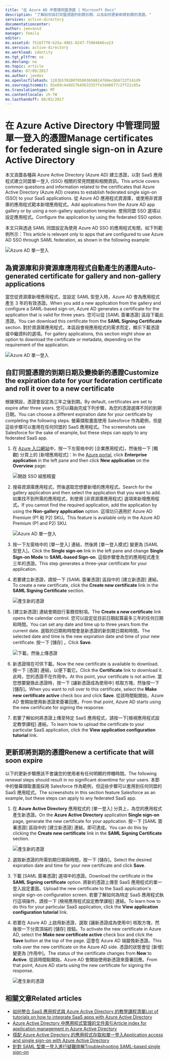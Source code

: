 ```yaml
---
title: "在 Azure AD 中管理同盟憑證 | Microsoft Docs"
description: "了解如何自訂同盟憑證的到期日期，以及如何更新即將到期的憑證。"
services: active-directory
documentationcenter: 
author: jeevansd
manager: femila
editor: 
ms.assetid: f516f7f0-b25a-4901-8247-f5964666ce23
ms.service: active-directory
ms.workload: identity
ms.tgt_pltfrm: na
ms.devlang: na
ms.topic: article
ms.date: 07/09/2017
ms.author: jeedes
ms.openlocfilehash: 1283b570200f05003658824760ecbb6722f241d9
ms.sourcegitcommit: 02e69c4a9d17645633357fe3d46677c2ff22c85a
ms.translationtype: MT
ms.contentlocale: zh-TW
ms.lasthandoff: 08/03/2017
---
```

# <a name="manage-certificates-for-federated-single-sign-on-in-azure-active-directory"></a><span data-ttu-id="7a747-103">在 Azure Active Directory 中管理同盟單一登入的憑證</span><span class="sxs-lookup"><span data-stu-id="7a747-103">Manage certificates for federated single sign-on in Azure Active Directory</span></span>
<span data-ttu-id="7a747-104">本文涵蓋各種與 Azure Active Directory (Azure AD) 建立憑證，以對 SaaS 應用程式建立同盟單一登入 (SSO) 相關的常見問題和相關資訊。</span><span class="sxs-lookup"><span data-stu-id="7a747-104">This article covers common questions and information related to the certificates that Azure Active Directory (Azure AD) creates to establish federated single sign-on (SSO) to your SaaS applications.</span></span> <span data-ttu-id="7a747-105">從 Azure AD 應用程式資源庫，或使用非資源庫的應用程式範本新增應用程式。</span><span class="sxs-lookup"><span data-stu-id="7a747-105">Add applications from the Azure AD app gallery or by using a non-gallery application template.</span></span> <span data-ttu-id="7a747-106">使用同盟 SSO 選項以設定應用程式。</span><span class="sxs-lookup"><span data-stu-id="7a747-106">Configure the application by using the federated SSO option.</span></span>

<span data-ttu-id="7a747-107">本文只與透過 SAML 同盟設定為使用 Azure AD SSO 的應用程式有關，如下列範例所示：</span><span class="sxs-lookup"><span data-stu-id="7a747-107">This article is relevant only to apps that are configured to use Azure AD SSO through SAML federation, as shown in the following example:</span></span>

![Azure AD 單一登入](./media/active-directory-sso-certs/saml_sso.PNG)

## <a name="auto-generated-certificate-for-gallery-and-non-gallery-applications"></a><span data-ttu-id="7a747-109">為資源庫和非資源庫應用程式自動產生的憑證</span><span class="sxs-lookup"><span data-stu-id="7a747-109">Auto-generated certificate for gallery and non-gallery applications</span></span>
<span data-ttu-id="7a747-110">當您從資源庫新增應用程式，並設定 SAML 型登入時，Azure AD 會為應用程式產生 3 年的有效憑證。</span><span class="sxs-lookup"><span data-stu-id="7a747-110">When you add a new application from the gallery and configure a SAML-based sign-on, Azure AD generates a certificate for the application that is valid for three years.</span></span> <span data-ttu-id="7a747-111">您可以從 [SAML 簽署憑證] 區段下載此憑證。</span><span class="sxs-lookup"><span data-stu-id="7a747-111">You can download this certificate from the **SAML Signing Certificate** section.</span></span> <span data-ttu-id="7a747-112">對於資源庫應用程式，本區段會視應用程式的需求而定，顯示下載憑證或中繼資料的選項。</span><span class="sxs-lookup"><span data-stu-id="7a747-112">For gallery applications, this section might show an option to download the certificate or metadata, depending on the requirement of the application.</span></span>

![Azure AD 單一登入](./media/active-directory-sso-certs/saml_certificate_download.png)

## <a name="customize-the-expiration-date-for-your-federation-certificate-and-roll-it-over-to-a-new-certificate"></a><span data-ttu-id="7a747-114">自訂同盟憑證的到期日期及變換新的憑證</span><span class="sxs-lookup"><span data-stu-id="7a747-114">Customize the expiration date for your federation certificate and roll it over to a new certificate</span></span>
<span data-ttu-id="7a747-115">根據預設，憑證會設定為三年之後到期。</span><span class="sxs-lookup"><span data-stu-id="7a747-115">By default, certificates are set to expire after three years.</span></span> <span data-ttu-id="7a747-116">您可以藉由完成下列步驟，為您的憑證選擇不同的到期日期。</span><span class="sxs-lookup"><span data-stu-id="7a747-116">You can choose a different expiration date for your certificate by completing the following steps.</span></span>
<span data-ttu-id="7a747-117">螢幕擷取畫面使用 Salesforce 作為範例，但是這些步驟可以套用在任何同盟的 SaaS 應用程式。</span><span class="sxs-lookup"><span data-stu-id="7a747-117">The screenshots use Salesforce for the sake of example, but these steps can apply to any federated SaaS app.</span></span>

1. <span data-ttu-id="7a747-118">在 [Azure 入口網站](https://aad.portal.azure.com)中，按一下左窗格中的 [企業應用程式]，然後按一下 [概觀] 分頁上的 [新增應用程式]：</span><span class="sxs-lookup"><span data-stu-id="7a747-118">In the [Azure portal](https://aad.portal.azure.com), click **Enterprise application** in the left pane and then click **New application** on the **Overview** page:</span></span>

   ![開啟 SSO 組態精靈](./media/active-directory-sso-certs/enterprise_application_new_application.png)

2. <span data-ttu-id="7a747-120">搜尋資源庫應用程式，然後選取您想要新增的應用程式。</span><span class="sxs-lookup"><span data-stu-id="7a747-120">Search for the gallery application and then select the application that you want to add.</span></span> <span data-ttu-id="7a747-121">如果找不到所需的應用程式，則使用 [非資源庫應用程式] 選項來新增應用程式。</span><span class="sxs-lookup"><span data-stu-id="7a747-121">If you cannot find the required application, add the application by using the **Non-gallery application** option.</span></span> <span data-ttu-id="7a747-122">這項功只適用於 Azure AD Premium (P1 和 P2) SKU。</span><span class="sxs-lookup"><span data-stu-id="7a747-122">This feature is available only in the Azure AD Premium (P1 and P2) SKU.</span></span>

    ![Azure AD 單一登入](./media/active-directory-sso-certs/add_gallery_application.png)

3. <span data-ttu-id="7a747-124">按一下左窗格中的 [單一登入] 連結，然後將 [單一登入模式] 變更為 [SAML 型登入]。</span><span class="sxs-lookup"><span data-stu-id="7a747-124">Click the **Single sign-on** link in the left pane and change **Single Sign-on Mode** to **SAML-based Sign-on**.</span></span> <span data-ttu-id="7a747-125">這個步驟會為您的應用程式產生三年的憑證。</span><span class="sxs-lookup"><span data-stu-id="7a747-125">This step generates a three-year certificate for your application.</span></span>

4. <span data-ttu-id="7a747-126">若要建立新憑證，請按一下 [SAML 簽署憑證] 區段中的 [建立新憑證] 連結。</span><span class="sxs-lookup"><span data-stu-id="7a747-126">To create a new certificate, click the **Create new certificate** link in the **SAML Signing Certificate** section.</span></span>

    ![產生新的憑證](./media/active-directory-sso-certs/create_new_certficate.png)

5. <span data-ttu-id="7a747-128">[建立新憑證] 連結會開啟行事曆控制項。</span><span class="sxs-lookup"><span data-stu-id="7a747-128">The **Create a new certificate** link opens the calendar control.</span></span> <span data-ttu-id="7a747-129">您可以設定從目前日期起算最多三年的任何日期和時間。</span><span class="sxs-lookup"><span data-stu-id="7a747-129">You can set any date and time up to three years from the current date.</span></span> <span data-ttu-id="7a747-130">選取的日期和時間會是新憑證的新到期日期和時間。</span><span class="sxs-lookup"><span data-stu-id="7a747-130">The selected date and time is the new expiration date and time of your new certificate.</span></span> <span data-ttu-id="7a747-131">按一下 [儲存] 。</span><span class="sxs-lookup"><span data-stu-id="7a747-131">Click **Save**.</span></span>

    ![下載，然後上傳憑證](./media/active-directory-sso-certs/certifcate_date_selection.PNG)

6. <span data-ttu-id="7a747-133">新憑證現在可供下載。</span><span class="sxs-lookup"><span data-stu-id="7a747-133">Now the new certificate is available to download.</span></span> <span data-ttu-id="7a747-134">按一下 [憑證] 連結，以便下載它。</span><span class="sxs-lookup"><span data-stu-id="7a747-134">Click the **Certificate** link to download it.</span></span> <span data-ttu-id="7a747-135">此時，您的憑證不在作用中。</span><span class="sxs-lookup"><span data-stu-id="7a747-135">At this point, your certificate is not active.</span></span> <span data-ttu-id="7a747-136">當您想要變換此憑證時，按一下 [讓新憑證成為使用中] 核取方塊，然後按一下 [儲存]。</span><span class="sxs-lookup"><span data-stu-id="7a747-136">When you want to roll over to this certificate, select the **Make new certificate active** check box and click **Save**.</span></span> <span data-ttu-id="7a747-137">從該時間點開始，Azure AD 會開始使用新憑證來簽署回應。</span><span class="sxs-lookup"><span data-stu-id="7a747-137">From that point, Azure AD starts using the new certificate for signing the response.</span></span>

7.  <span data-ttu-id="7a747-138">若要了解如何將憑證上傳至特定 SaaS 應用程式，請按一下[檢視應用程式設定教學課程] 連結。</span><span class="sxs-lookup"><span data-stu-id="7a747-138">To learn how to upload the certificate to your particular SaaS application, click the **View application configuration tutorial** link.</span></span>

## <a name="renew-a-certificate-that-will-soon-expire"></a><span data-ttu-id="7a747-139">更新即將到期的憑證</span><span class="sxs-lookup"><span data-stu-id="7a747-139">Renew a certificate that will soon expire</span></span>
<span data-ttu-id="7a747-140">以下的更新步驟應該不會讓您的使用者有任何明顯的停機時間。</span><span class="sxs-lookup"><span data-stu-id="7a747-140">The following renewal steps should result in no significant downtime for your users.</span></span> <span data-ttu-id="7a747-141">本節中的螢幕擷取畫面採用 Salesforce 作為範例，但這些步驟可以套用到任何同盟的 SaaS 應用程式。</span><span class="sxs-lookup"><span data-stu-id="7a747-141">The screenshots in this section feature Salesforce as an example, but these steps can apply to any federated SaaS app.</span></span>

1. <span data-ttu-id="7a747-142">在 **Azure Active Directory** 應用程式的 [單一登入] 分頁上，為您的應用程式產生新憑證。</span><span class="sxs-lookup"><span data-stu-id="7a747-142">On the **Azure Active Directory** application **Single sign-on** page, generate the new certificate for your application.</span></span> <span data-ttu-id="7a747-143">按一下 [SAML 簽署憑證] 區段中的 [建立新憑證] 連結，即可達成。</span><span class="sxs-lookup"><span data-stu-id="7a747-143">You can do this by clicking the **Create new certificate** link in the **SAML Signing Certificate** section.</span></span>

    ![產生新的憑證](./media/active-directory-sso-certs/create_new_certficate.png)

2. <span data-ttu-id="7a747-145">選取新憑證的所需到期日期與時間，按一下 [儲存]。</span><span class="sxs-lookup"><span data-stu-id="7a747-145">Select the desired expiration date and time for your new certificate and click **Save**.</span></span>

3. <span data-ttu-id="7a747-146">下載 [SAML 簽署憑證] 選項中的憑證。</span><span class="sxs-lookup"><span data-stu-id="7a747-146">Download the certificate in the **SAML Signing certificate** option.</span></span> <span data-ttu-id="7a747-147">將新的憑證上傳至 SaaS 應用程式的單一登入設定畫面。</span><span class="sxs-lookup"><span data-stu-id="7a747-147">Upload the new certificate to the SaaS application's single sign-on configuration screen.</span></span> <span data-ttu-id="7a747-148">若要了解如何為特定 SaaS 應用程式執行這項操作，請按一下 [檢視應用程式設定教學課程] 連結。</span><span class="sxs-lookup"><span data-stu-id="7a747-148">To learn how to do this for your particular SaaS application, click the **View application configuration tutorial** link.</span></span>
   
4. <span data-ttu-id="7a747-149">若要在 Azure AD 上啟用新憑證，選取 [讓新憑證成為使用中] 核取方塊，然後按一下分頁頂端的 [儲存] 按鈕。</span><span class="sxs-lookup"><span data-stu-id="7a747-149">To activate the new certificate in Azure AD, select the **Make new certificate active** check box and click the **Save** button at the top of the page.</span></span> <span data-ttu-id="7a747-150">這會在 Azure AD 端變換新憑證。</span><span class="sxs-lookup"><span data-stu-id="7a747-150">This rolls over the new certificate on the Azure AD side.</span></span> <span data-ttu-id="7a747-151">憑證的狀態會從 [新增] 變更為 [作用中]。</span><span class="sxs-lookup"><span data-stu-id="7a747-151">The status of the certificate changes from **New** to **Active**.</span></span> <span data-ttu-id="7a747-152">從該時間點開始，Azure AD 會開始使用新憑證來簽署回應。</span><span class="sxs-lookup"><span data-stu-id="7a747-152">From that point, Azure AD starts using the new certificate for signing the response.</span></span> 
   
    ![產生新的憑證](./media/active-directory-sso-certs/new_certificate_download.png)

## <a name="related-articles"></a><span data-ttu-id="7a747-154">相關文章</span><span class="sxs-lookup"><span data-stu-id="7a747-154">Related articles</span></span>
* [<span data-ttu-id="7a747-155">如何整合 SaaS 應用程式與 Azure Active Directory 的教學課程清單</span><span class="sxs-lookup"><span data-stu-id="7a747-155">List of tutorials on how to integrate SaaS apps with Azure Active Directory</span></span>](active-directory-saas-tutorial-list.md)
* [<span data-ttu-id="7a747-156">Azure Active Directory 中應用程式管理的文件索引</span><span class="sxs-lookup"><span data-stu-id="7a747-156">Article index for application management in Azure Active Directory</span></span>](active-directory-apps-index.md)
* [<span data-ttu-id="7a747-157">搭配 Azure Active Directory 的應用程式存取和單一登入</span><span class="sxs-lookup"><span data-stu-id="7a747-157">Application access and single sign-on with Azure Active Directory</span></span>](active-directory-appssoaccess-whatis.md)
* [<span data-ttu-id="7a747-158">針對 SAML 型單一登入進行疑難排解</span><span class="sxs-lookup"><span data-stu-id="7a747-158">Troubleshooting SAML-based single sign-on</span></span>](active-directory-saml-debugging.md)
